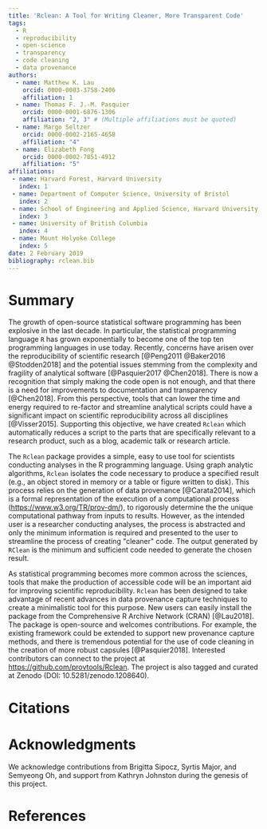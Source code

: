 ```yaml
---
title: 'Rclean: A Tool for Writing Cleaner, More Transparent Code'
tags:
  - R
  - reproducibility
  - open-science
  - transparency
  - code cleaning
  - data provenance
authors:
  - name: Matthew K. Lau
    orcid: 0000-0003-3758-2406
    affiliation: 1
  - name: Thomas F. J.-M. Pasquier
    orcid: 0000-0001-6876-1306
    affiliation: "2, 3" # (Multiple affiliations must be quoted)
  - name: Margo Seltzer
    orcid: 0000-0002-2165-4658
    affiliation: "4"
  - name: Elizabeth Fong
    orcid: 0000-0002-7851-4912
    affiliation: "5"
affiliations:
 - name: Harvard Forest, Harvard University 
   index: 1
 - name: Department of Computer Science, University of Bristol 
   index: 2
 - name: School of Engineering and Applied Science, Harvard University
   index: 3
 - name: University of British Columbia
   index: 4
 - name: Mount Holyoke College
   index: 5
date: 2 February 2019
bibliography: rclean.bib
---
```


<!-- JOSS welcomes submissions from broadly diverse research areas. For -->
<!-- this reason, we request that authors include in the paper some -->
<!-- sentences that would explain the software functionality and domain of -->
<!-- use to a non-specialist reader. Your submission should probably be -->
<!-- somewhere between 250-1000 words. -->

<!-- In addition, your paper should include: -->

<!-- - A list of the authors of the software and their affiliations -->
<!-- - A summary describing the high-level functionality and purpose of the software for a diverse, non-specialist audience -->
<!-- - A clear statement of need that illustrates the purpose of the software -->
<!-- - A list of key references including a link to the software archive -->
<!-- - Mentions (if applicable) of any ongoing research projects using the software or recent scholarly publications enabled by it -->

<!-- As this short list shows, JOSS papers are only permitted to contain a -->
<!-- limited set of metadata (see header below), Statement of Need, -->
<!-- Summary, and Reference sections. You can see an example accepted paper -->
<!-- here. Given this paper format, a "full length" paper is not permitted, -->
<!-- e.g., software documentation such as API (Application Programming -->
<!-- Interface) functionality should not be in the paper and instead should -->
<!-- be outlined in the software documentation. -->

<!-- *Important*: You paper will be reviewed by one or more reviewers in -->
<!-- a public GitHub issue. Take a look at the `review criteria -->
<!-- <review_criteria.html>`_ to better understand how your submission will -->
<!-- be reviewed. -->


<!-- Submitting your paper -->

<!-- Submission then is as simple as: -->
<!-- Filling in the short submission form -->
<!-- Waiting for reviewers to be assigned over in the JOSS reviews -->
<!-- repository: https://github.com/openjournals/joss-reviews -->

<!-- Submission requirements -->

<!-- - The software should be open source as per the OSI definition -->
<!-- - The software should have an obvious research application -->
<!-- - You should be a major contributor to the software you are submitting -->
<!-- - The software should be a significant contribution to the available -->
<!--   open source software that either enables some new research -->
<!--   challenges to be addressed or makes addressing research challenges -->
<!--   significantly better (e.g., faster, easier, simpler) -->
<!-- - The software should be feature complete (no half-baked solutions) -->
<!--   and designed for maintainable extension (not one-off -->
<!--   modifications). Minor ‘utility’ packages, including ‘thin’ API -->
<!--   clients, are not acceptable. -->

<!-- In addition, the software associated with your submission must: -->

<!-- - Be stored in a repository that can be cloned without registration -->
<!-- - Be stored in a repository that is browsable online without -->
<!--   registration -->
<!-- - Have an issue tracker that is readable without registration -->
<!-- - Permit individuals to create issues/file tickets against your -->
<!--   repository -->

<!-- JOSS publishes articles about research software. This definition -->
<!-- includes software that: solves complex modeling problems in a -->
<!-- scientific context (physics, mathematics, biology, medicine, social -->
<!-- science, neuroscience, engineering); supports the functioning of -->
<!-- research instruments or the execution of research experiments; -->
<!-- extracts knowledge from large data sets; offers a mathematical -->
<!-- library, or similar. -->

<!-- Authorship -->

<!-- Purely financial (such as being named on an award) and organizational -->
<!-- (such as general supervision of a research group) contributions are -->
<!-- not considered sufficient for co-authorship of JOSS submissions, but -->
<!-- active project direction and other forms of non-code contributions -->
<!-- are. The authors themselves assume responsibility for deciding who -->
<!-- should be credited with co-authorship, and co-authors must always -->
<!-- agree to be listed. In addition, co-authors agree to be accountable -->
<!-- for all aspects of the work. -->

<!-- Submissions using proprietary languages/dev environments -->

<!-- We strongly prefer software that doesn't rely upon proprietary (paid -->
<!-- for) development environments/programming languages. However, provided -->
<!-- your submission meets our submission requirements (including having a -->
<!-- valid open source license) then we will consider your submission for -->
<!-- review. Should your submission be accepted for review, we may ask you, -->
<!-- the submitting author, to help us find reviewers who already have the -->
<!-- required development environment installed. -->

<!-- The review process -->

<!-- After submission: -->

<!-- - One or more JOSS reviewers are assigned and the review is carried -->
<!--   out in the reviews repository -->
<!-- - Authors respond to reviewer-raised issues (if any are raised) on the -->
<!--   submitted repository's issue tracker. -->
<!-- - Reviewer contributions, like any other contributions, should be -->
<!--   acknowledged in the repository -->
<!-- - Upon successful completion of the review, deposit a copy of your -->
<!--   (updated) repository with a data-archiving service such as Zenodo or -->
<!--   figshare, issue a DOI for the archive, and update the review issue -->
<!--   thread with your DOI -->
<!-- - After assignment of a DOI, your paper metadata is deposited in -->
<!-- CrossRef and listed on the JOSS website And that's it -->
<!-- - If you want to learn more about what the review process looks like -->
<!--   in detail, take a look at the reviewer guidelines. -->

# Summary

The growth of open-source statistical software programming has been
explosive in the last decade. In particular, the statistical
programming language ``R`` has grown exponentially to become one of
the top ten programming languages in use today. Recently, concerns
have arisen over the reproducibility of scientific research
[@Peng2011 @Baker2016 @Stodden2018] and the potential issues stemming
from the complexity and fragility of analytical software
[@Pasquier2017 @Chen2018]. There is now a recognition that simply
making the code open is not enough, and that there is a need for
improvements to documentation and transparency [@Chen2018]. From this
perspective, tools that can lower the time and energy required to
re-factor and streamline analytical scripts could have a significant
impact on scientific reproducibility across all disciplines
[@Visser2015]. Supporting this objective, we have created ``Rclean``
which automatically reduces a script to the parts that are
specifically relevant to a research product, such as a blog, academic
talk or research article.

The ``Rclean`` package provides a simple, easy to use tool for
scientists conducting analyses in the R programming language. Using
graph analytic algorithms, ``Rclean`` isolates the code necessary to
produce a specified result (e.g., an object stored in memory or a
table or figure written to disk). This process relies on the
generation of data provenance [@Carata2014], which is a formal
representation of the execution of a computational process
(https://www.w3.org/TR/prov-dm/), to rigorously determine the the
unique computational pathway from inputs to results. However, as the
intended user is a researcher conducting analyses, the process is
abstracted and only the minimum information is required and presented
to the user to streamline the process of creating "cleaner" code. The
output generated by ``RClean`` is the minimum and sufficient code
needed to generate the chosen result.

As statistical programming becomes more common across the sciences,
tools that make the production of accessible code will be an important
aid for improving scientific reproducibility. ``Rclean`` has been
designed to take advantage of recent advances in data provenance
capture techniques to create a minimalistic tool for this purpose. New
users can easily install the package from the Comprehensive R Archive
Network (CRAN) [@Lau2018]. The package is open-source and welcomes
contributions. For example, the existing framework could be extended
to support new provenance capture methods, and there is tremendous
potential for the use of code cleaning in the creation of more robust
capsules [@Pasquier2018]. Interested contributors can connect to the
project at https://github.com/provtools/Rclean. The project is also
tagged and curated at Zenodo (DOI: 10.5281/zenodo.1208640).


# Citations


<!-- # Figures -->
<!-- Figures can be included like this: ![Example figure.](figure.png) -->

# Acknowledgments

We acknowledge contributions from Brigitta Sipocz, Syrtis Major, and Semyeong
Oh, and support from Kathryn Johnston during the genesis of this project.


# References

